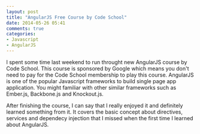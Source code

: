 ```yaml
---
layout: post
title: "AngularJS Free Course by Code School"
date: 2014-05-26 05:41
comments: true
categories: 
- Javascript
- AngularJS
---
```


I spent some time last weekend to run throught new AngularJS course by Code School. This course is sponsored by Google which means you don't need to pay for the Code School membership to play this course. AngularJS is one of the popular Javascript frameworks to build single page app application. You might familiar with other similar frameworks such as Ember.js, Backbone.js and Knockout.js. 

After finishing the course, I can say that I really enjoyed it and definitely learned something from it. It covers the basic concept about directives, services and dependecy injection that I missed when the first time I learned about AngularJS.
